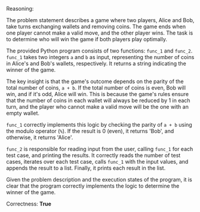 Reasoning:

The problem statement describes a game where two players, Alice and Bob, take turns exchanging wallets and removing coins. The game ends when one player cannot make a valid move, and the other player wins. The task is to determine who will win the game if both players play optimally.

The provided Python program consists of two functions: `func_1` and `func_2`. `func_1` takes two integers `a` and `b` as input, representing the number of coins in Alice's and Bob's wallets, respectively. It returns a string indicating the winner of the game.

The key insight is that the game's outcome depends on the parity of the total number of coins, `a + b`. If the total number of coins is even, Bob will win, and if it's odd, Alice will win. This is because the game's rules ensure that the number of coins in each wallet will always be reduced by 1 in each turn, and the player who cannot make a valid move will be the one with an empty wallet.

`func_1` correctly implements this logic by checking the parity of `a + b` using the modulo operator (`%`). If the result is 0 (even), it returns 'Bob', and otherwise, it returns 'Alice'.

`func_2` is responsible for reading input from the user, calling `func_1` for each test case, and printing the results. It correctly reads the number of test cases, iterates over each test case, calls `func_1` with the input values, and appends the result to a list. Finally, it prints each result in the list.

Given the problem description and the execution states of the program, it is clear that the program correctly implements the logic to determine the winner of the game.

Correctness: **True**